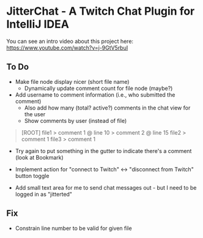 # JitterChat - A Twitch Chat Plugin for IntelliJ IDEA

You can see an intro video about this project here: https://www.youtube.com/watch?v=j-9GtV5rbuI

## To Do

* Make file node display nicer (short file name)  
  * Dynamically update comment count for file node (maybe?)
* Add username to comment information (i.e., who submitted the comment)
  * Also add how many (total? active?) comments in the chat view for the user
  * Show comments by user (instead of file)

> [ROOT]
  > file1
    > comment 1 @ line 10
    > comment 2 @ line 15
  > file2
    > comment 1
  > file3 
    > comment 1


* Try again to put something in the gutter to indicate there's a comment (look at Bookmark)

* Implement action for "connect to Twitch" <-> "disconnect from Twitch" button toggle

* Add small text area for me to send chat messages out - but I need to be logged in as "jitterted"

## Fix
* Constrain line number to be valid for given file
